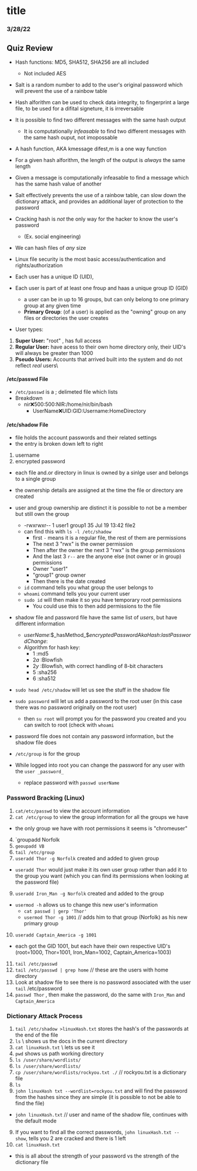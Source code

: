 # title
### 3/28/22

## Quiz Review
* Hash functions: MD5, SHA512, SHA256 are all included
  * Not included AES
* Salt is a random number to add to the user's original password which will prevent the use of a rainbow table
* Hash alforithm can be used to check data integrity, to fingerprint a large file, to be used for a difital signeture, it is irreversable
* It is possible to find two different messages with the same hash output
  * It is computationally _infeasable_ to find two different messages with the same hash ouput, not imopossable
* A hash function, AKA kmessage difest,m is a one way function
* For a given hash alforithm, the length of the output is _always_ the same length
* Given a message is computationally infeasable to find a message which has the same hash value of another
* Salt effectively prevents the use of a rainbow table, can slow down the dictionary attack, and provides an additional layer of protection to the password
* Cracking hash is *not* the only way for the hacker to know the user's password 
  * (Ex. social engineering)
* We can hash files of *any* size


* Linux file security is the most basic access/authentication and rights/authorization  
* Each user has a unique ID (UID),
* Each user is part of at least one froup and haas a unique group ID (GID)
  * a user can be in up to 16 groups, but can only belong to one primary group at any given time
  * **Primary Group**: (of a user) is applied as the "owning" group on any files or directories the user creates
* User types:

1. **Super User:** "root" , has full access
2. **Regular User:** have acess to their own home directory only, their UID's will always be greater than 1000
3. **Pseudo Users:** Accounts that arrived built into the system and do not reflect *real* users\

#### /etc/passwd File
* `/etc/passwd` is a ; delimeted file which lists 
* Breakdown
  * nir:x:500:500:NIR:/home/nir/bin/bash
    * UserName:x:UID:GID:Username:HomeDirectory

#### /etc/shadow File
* file holds the account passwords and their related settings
* the entry is broken down left to right

1. username
2. encrypted password
* each file and.or directory in linux is owned by a sinlge user and belongs to a single group
* the ownership details are assigned at the time the file or directory are created
* user and group ownership are distinct it is possible to not be a member but still own the group
  * -rwxrwxr-- 1 user1 group1 35 Jul 19 13:42 file2
  * can find this with `ls -l /etc/shadow`
    * first `-` means it is a regular file, the rest of them are permissions
    * The next 3 "rwx" is the owner permission 
    * Then after the owner the next 3 "rwx" is the group permissions
    * And the last 3 `r--` are the anyone else (not owner or in group) permissions
    * Owner "user1"
    * "group1" group owner
    * Then there is the date created
  * `id` command tells you what group the user belongs to
  * `whoami` command tells you your current user
  * `sudo id` will then make it so you have temporary root permissions
    * You could use this to then add permissions to the file
* shadow file and password file have the same list of *users*, but have different information
  * *userName*:$_hasMethod_$*encryptedPasswordAkaHash*:*lastPasswordChange*:
  * Algorithm for hash key:
    * $1$ :md5
    * $2a$ :Blowfish
    * $2y$ :Blowfish, with correct handling of 8-bit characters
    * $5$ :sha256
    * $6$ :sha512

* `sudo head /etc/shadow` will let us see the stuff in the shadow file
* `sudo password` will let us add a password to the root user (in this case there was no password originally on the root user)
  * then `su root` will prompt you for the password you created and you can switch to root (check with `whoami`
* password file does not contain any password information, but the shadow file does 
* `/etc/group` is for the group 
* While logged into root you can change the password for any user with the `user _password_`
  * replace password with `passwd userName`

### Password Bracking (Linux)
1. `cat/etc/passwd` to view the account information
2. `cat /etc/group` to view the group information for all the groups we have

* the only group we have with root permissions it seems is "chromeuser"
4. `groupadd Norfolk
5. `geoupadd VB`
6. `tail /etc/group`
7. `useradd Thor -g Norfolk`  created and added to given group
* `useradd Thor` would just make it its own user group rather than add it to the group you want (which you can find its permissions when looking at the password file)
9. `useradd Iron_Man -g Norfolk`  created and added to the group
* `usermod -h` allows us to change this new user's information
  * `cat passwd | gerp 'Thor'`
  * `usermod Thor -g 1001` // adds him to that group (Norfolk) as his new primary group 
10. `useradd Captain_America -g 1001`

* each got the GID 1001, but each have their own respective UID's (root=1000, Thor=1001, Iron_Man=1002, Captain_America=1003)
11. `tail /etc/passwd`
12. `tail /etc/passwd | grep home` // these are the users with home directory
13. Look at shadow file to see there is no password associated with the user `tail` /etc/password
14. `passwd Thor` , then make the password, do the same with `Iron_Man` and `Captain_America`
### Dictionary Attack Process
1. `tail /etc/shadow >linuxHash.txt` stores the hash's of the passwords at the end of the file
2. `ls` \\ shows us the docs in the current directory
3. `cat linuxHash.txt` \\ lets us see it
4. `pwd` shows us path working directory
5. `ls /user/share/wordlists/`
6. `ls /user/share/wordlists/`
7. `cp /user/share/wordlists/rockyou.txt ./` // rockyou.txt is a dictionary file
8. `ls`
9. `john linuxHash txt --wordlist=rockyou.txt` and will find the password from the hashes since they are simple (it is possible to not be able to find the file)
* `john linuxHash.txt` // user and name of the shadow file, continues with the default mode
9. If you want to find all the correct passwords, `john linuxHash.txt --show`, tells you 2 are cracked and there is 1 left
10. `cat linuxHash.txt`
* this is all about the strength of your password vs the strength of the dictionary file




